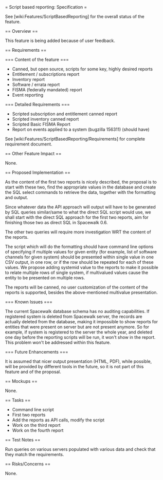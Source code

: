 = Script based reporting: Specification =

See [wiki:Features/ScriptBasedReporting] for the overall status of the feature.

== Overview ==

This feature is being added because of user feedback.

== Requirements ==

=== Content of the feature ===

 * Canned, but open source, scripts for some key, highly desired reports
 * Entitlement / subscriptions report
 * Inventory report
 * Software / errata report
 * FISMA (federally mandated) report
 * Event reporting

=== Detailed Requirements ===

 * Scripted subscription and entitlement canned report
 * Scripted inventory canned report
 * Scripted Basic FISMA Report
 * Report on events applied to a system (bugzilla 156311) (should have)

See [wiki:Features/ScriptBasedReporting/Requirements] for complete requirement document.

== Other Feature Impact ==

None.

== Proposed Implementation ==

As the content of the first two reports is nicely described, the proposal is to start with these two, find the appropriate values in the database and create the SQL select commands to retrieve the data, together with the formatting and output.

Since whatever data the API approach will output will have to be generated by SQL queries similar/same to what the direct SQL script would use, we shall start with the direct SQL approach for the first two reports, aim for finishing those two as direct SQL in Spacewalk 0.6.

The other two queries will require more investigation WRT the content of the reports.

The script which will do the formatting should have command line options of specifying if multiple values for given entity (for example, list of software channels for given system) should be presented within single value in one CSV output, in one row, or if the row should be repeated for each of these values. We propose adding systemid value to the reports to make it possible to relate multiple rows of single system, if multivalued values cause the entity to be presented on multiple rows.

The reports will be canned, no user customization of the content of the reports is supported, besides the above-mentioned multivalue presentation. 

=== Known Issues ===

The current Spacewalk database schema has no auditing capabilities. If registered system is deleted from Spacewalk server, the records are actually deleted from the database, making it impossible to show reports for entities that were present on server but are not present anymore. So for example, if system is registered to the server the whole year, and deleted one day before the reporting scripts will be run, it won't show in the report. This problem won't be addressed within this feature.

=== Future Enhancements ===

It is assumed that nicer output presentation (HTML, PDF), while possible, will be provided by different tools in the future, so it is not part of this feature and of the proposal.

== Mockups ==

None.

== Tasks ==

 * Command line script
 * First two reports
 * Add the reports as API calls, modify the script
 * Work on the third report
 * Work on the fourth report

== Test Notes ==

Run queries on various servers populated with various data and check that they match the requirements.

== Risks/Concerns ==

None.
